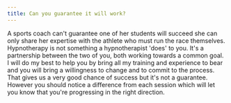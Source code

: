 ```yaml
---
title: Can you guarantee it will work?
---
```

A sports coach can't guarantee one of her students will succeed she can only share her expertise with the athlete who must run the race themselves. Hypnotherapy is not something a hypnotherapist 'does' to you. It's a partnership between the two of you, both working towards a common goal. I will do my best to help you by bring all my training and experience to bear and you will bring a willingness to change and to commit to the process. That gives us a very good chance of success but it's not a guarantee. However you should notice a difference from each session which will let you know that you're progressing in the right direction.

